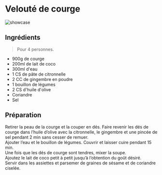 # Velouté de courge

![showcase](http://123veggie.fr/wp-content/uploads/2014/10/arton221-850x400.jpg)

## Ingrédients

> Pour 4 personnes.

* 900g de courge
* 200ml de lait de coco
* 300ml d'eau
* 1 CS de pâte de citronnelle
* 2 CC de gingembre en poudre
* 1 bouillon de légumes
* 2 CS d'huile d'olive
* Coriandre
* Sel

## Préparation

Retirer la peau de la courge et la couper en dés.
Faire revenir les dés de courge dans l’huile d’olive avec la citronnelle, le gingembre et une pincée de sel pendant 2 min sans cesser de remuer.  
Ajouter l’eau et le bouillon de légumes. Couvrir et laisser cuire pendant 15 min.  
Une fois que les dés de courge sont tendres, mixer la soupe.  
Ajoutez le lait de coco petit à petit jusqu’à l’obtention du goût désiré.  
Servir dans les assiettes et parsemer de graines de sésame et de coriandre ciselée.
